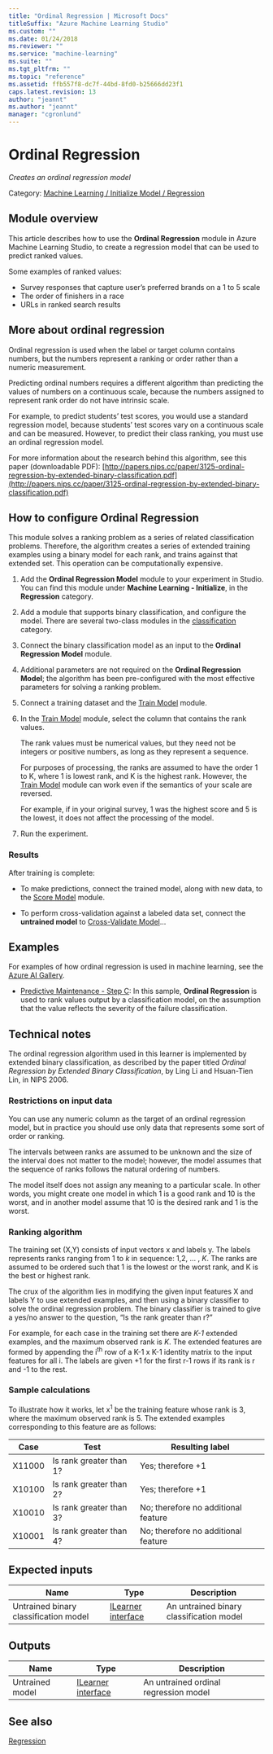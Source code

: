 ```yaml
---
title: "Ordinal Regression | Microsoft Docs"
titleSuffix: "Azure Machine Learning Studio"
ms.custom: ""
ms.date: 01/24/2018
ms.reviewer: ""
ms.service: "machine-learning"
ms.suite: ""
ms.tgt_pltfrm: ""
ms.topic: "reference"
ms.assetid: ffb557f8-dc7f-44bd-8fd0-b25666dd23f1
caps.latest.revision: 13
author: "jeannt"
ms.author: "jeannt"
manager: "cgronlund"
---
```

# Ordinal Regression

*Creates an ordinal regression model*

Category: [Machine Learning / Initialize Model / Regression](machine-learning-initialize-model-regression.md)

## Module overview

This article describes how to use the **Ordinal Regression** module in Azure Machine Learning Studio, to create a regression model that can be used to predict ranked values. 

Some examples of ranked values:

+ Survey responses that capture user’s preferred brands on a 1 to 5 scale
+ The order of finishers in a race
+ URLs in ranked search results

## More about ordinal regression

Ordinal regression is used when the label or target column contains numbers, but the numbers represent a ranking or order rather than a numeric measurement.

Predicting ordinal numbers requires a different algorithm than predicting the values of numbers on a continuous scale, because the numbers assigned to represent rank order do not have intrinsic scale.

For example, to predict students’ test scores, you would use a standard regression model, because students’ test scores vary on a continuous scale and can be measured. However, to predict their class ranking, you must use an ordinal regression model.

For more information about the research behind this algorithm, see this paper (downloadable PDF): [http://papers.nips.cc/paper/3125-ordinal-regression-by-extended-binary-classification.pdf](http://papers.nips.cc/paper/3125-ordinal-regression-by-extended-binary-classification.pdf)

## How to configure Ordinal Regression

This module solves a ranking problem as a series of related classification problems. Therefore, the algorithm creates a series of extended training examples using a binary model for each rank, and trains against that extended set. This operation can be computationally expensive.

1. Add the **Ordinal Regression Model** module to your experiment in Studio. You can find this module under **Machine Learning - Initialize**, in the **Regression** category.

2. Add a module that supports binary classification, and configure the model. There are several two-class modules in the [classification](machine-learning-initialize-model-classification.md) category.

3. Connect the binary classification model as an input to the **Ordinal Regression Model** module.

4. Additional parameters are not required on the **Ordinal Regression Model**; the algorithm has been pre-configured with the most effective parameters for solving a ranking problem.

5. Connect a training dataset and the [Train Model](train-model.md) module.

6. In the [Train Model](train-model.md) module, select the column that contains the rank values.

    The rank values must be numerical values, but they need not be integers or positive numbers, as long as they represent a sequence.

    For purposes of processing, the ranks are assumed to have the order 1 to K, where 1 is lowest rank, and K is the highest rank. However, the [Train Model](train-model.md) module can work even if the semantics of your scale are reversed.

    For example, if in your original survey, 1 was the highest score and 5 is the lowest, it does not affect the processing of the model.

6. Run the experiment.

### Results

After training is complete:

+ To make predictions, connect the trained model, along with new data, to the [Score Model](score-model.md) module.

+ To perform cross-validation against a labeled data set, connect the **untrained model** to [Cross-Validate Model](cross-validate-model.md)...
## Examples

For examples of how ordinal regression is used in machine learning, see the [Azure AI Gallery](https://gallery.cortanaintelligence.com).

- [Predictive Maintenance - Step C](https://gallery.cortanaintelligence.com/Experiment/68b4a27dc53d426e902025e77a393702?r=legacy): In this sample, **Ordinal Regression** is used to rank values output by a classification model, on the assumption that the value reflects the severity of the failure classification.

## <a name="Notes"></a> Technical notes

The ordinal regression algorithm used in this learner is implemented by extended binary classification, as described by the paper titled *Ordinal Regression by Extended Binary Classification*, by Ling Li and Hsuan-Tien Lin, in NIPS 2006.

### Restrictions on input data

You can use any numeric column as the target of an ordinal regression model, but in practice you should use only data that represents some sort of order or ranking.

The intervals between ranks are assumed to be unknown and the size of the interval does not matter to the model; however, the model assumes that the sequence of ranks follows the natural ordering of numbers.

The model itself does not assign any meaning to a particular scale. In other words, you might create one model in which 1 is a good rank and 10 is the worst, and in another model assume that 10 is the desired rank and 1 is the worst.

### Ranking algorithm

The training set (X,Y) consists of input vectors x and labels y. The labels represents ranks ranging from 1 to *k* in sequence:  1,2, … , *K*.  The ranks are assumed to be ordered such that  1 is the lowest or the worst rank, and K is the best or highest rank.

The crux of the algorithm lies in modifying the given input features X and labels Y to use extended examples, and then using a binary classifier to solve the ordinal regression problem. The binary classifier is trained to give a yes/no answer to the question, “Is the rank greater than r?”

For example, for each case in the training set there are *K-1* extended examples, and the maximum observed rank is *K*. The extended features are formed by appending the i<sup>th</sup> row of a K-1 x K-1 identity matrix to the input features for all i. The labels are given +1 for the first r-1 rows if its rank is r and -1 to the rest.

### Sample calculations  

To illustrate how it works, let x<sup>1</sup> be the training feature whose rank is 3, where the maximum observed rank is 5. The extended examples corresponding to this feature are as follows:

|Case|Test|Resulting label|  
|----------|----------|---------------------|  
|X11000|Is rank greater than 1?|Yes; therefore +1|  
|X10100|Is rank greater than 2?|Yes; therefore +1|  
|X10010|Is rank greater than 3?|No; therefore no additional feature|  
|X10001|Is rank greater than 4?|No; therefore no additional feature|  

## Expected inputs

|Name|Type|Description|  
|----------|----------|-----------------|  
|Untrained binary classification model|[ILearner interface](ilearner-interface.md)|An untrained binary classification model|  

## Outputs

|Name|Type|Description|  
|----------|----------|-----------------|  
|Untrained model|[ILearner interface](ilearner-interface.md)|An untrained ordinal regression model|  

## See also

 [Regression](machine-learning-initialize-model-regression.md)   
